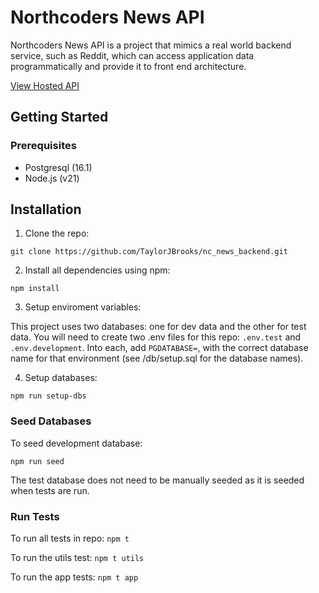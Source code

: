 # Northcoders News API
Northcoders News API is a project that mimics a real world backend service, such as Reddit, which can access application data programmatically and provide it to front end architecture.

[View Hosted API](https://nc-news-97rk.onrender.com)

## Getting Started
### Prerequisites
* Postgresql (16.1)
* Node.js (v21)

## Installation
1. Clone the repo:
```
git clone https://github.com/TaylorJBrooks/nc_news_backend.git
```
2. Install all dependencies using npm:
```
npm install
```
3. Setup enviroment variables:

This project uses two databases: one for dev data and the other for test data. 
You will need to create two .env files for this repo: `.env.test` and `.env.development`. Into each, add `PGDATABASE=`, with the correct database name for that environment (see /db/setup.sql for the database names).

4. Setup databases:
```
npm run setup-dbs
```

### Seed Databases
To seed development database:
```
npm run seed
```
The test database does not need to be manually seeded as it is seeded when tests are run.

### Run Tests
To run all tests in repo: ```npm t```

To run the utils test: ```npm t utils```

To run the app tests: ```npm t app```
